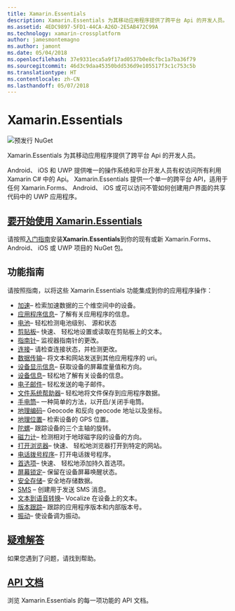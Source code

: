```yaml
---
title: Xamarin.Essentials
description: Xamarin.Essentials 为其移动应用程序提供了跨平台 Api 的开发人员。
ms.assetid: 4EDC9897-5FD1-44CA-A26D-2E5AB472C99A
ms.technology: xamarin-crossplatform
author: jamesmontemagno
ms.author: jamont
ms.date: 05/04/2018
ms.openlocfilehash: 37e9331eca5a9f17ad0537b0e8cfbc1a7ba36f79
ms.sourcegitcommit: 46d3c9daa45350bdd536d9e105517f3c1c753c5b
ms.translationtype: HT
ms.contentlocale: zh-CN
ms.lasthandoff: 05/07/2018
---
```

# <a name="xamarinessentials"></a>Xamarin.Essentials

![预发行 NuGet](~/media/shared/pre-release.png)

Xamarin.Essentials 为其移动应用程序提供了跨平台 Api 的开发人员。

Android、 iOS 和 UWP 提供唯一的操作系统和平台开发人员有权访问所有利用 Xamarin C# 中的 Api。 Xamarin.Essentials 提供一个单一的跨平台 API，适用于任何 Xamarin.Forms、 Android、 iOS 或可以访问不管如何创建用户界面的共享代码中的 UWP 应用程序。

## <a name="get-started-with-xamarinessentialsget-startedmdcontextxamarinxamarin-forms"></a>[要开始使用 Xamarin.Essentials](get-started.md?context=xamarin/xamarin-forms)

请按照[入门指南](get-started.md)安装**Xamarin.Essentials**到你的现有或新 Xamarin.Forms、 Android、 iOS 或 UWP 项目的 NuGet 包。

## <a name="feature-guides"></a>功能指南

请按照指南，以将这些 Xamarin.Essentials 功能集成到你的应用程序操作：

* [加速](accelerometer.md?context=xamarin/xamarin-forms)– 检索加速数据的三个维空间中的设备。
* [应用程序信息](app-information.md?context=xamarin/xamarin-forms)– 了解有关应用程序的信息。
* [电池](battery.md?context=xamarin/xamarin-forms)– 轻松检测电池级别、 源和状态
* [剪贴板](clipboard.md?context=xamarin/xamarin-forms)– 快速、 轻松地设置或读取在剪贴板上的文本。
* [指南针](compass.md?context=xamarin/xamarin-forms)– 监视器指南针的更改。
* [连接](connectivity.md?context=xamarin/xamarin-forms)– 请检查连接状态，并检测更改。
* [数据传输](data-transfer.md?context=xamarin/xamarin-forms)– 将文本和网站发送到其他应用程序的 uri。
* [设备显示信息](device-display.md?context=xamarin/xamarin-forms)– 获取设备的屏幕度量值和方向。
* [设备信息](device-information.md?context=xamarin/xamarin-forms)– 轻松地了解有关设备的信息。
* [电子邮件](email.md?context=xamarin/xamarin-forms)– 轻松发送的电子邮件。
* [文件系统帮助器](file-system-helpers.md?context=xamarin/xamarin-forms)– 轻松地将文件保存到应用程序数据。
* [手电筒](flashlight.md?context=xamarin/xamarin-forms)– 一种简单的方法，以开启/关闭手电筒。
* [地理编码](geocoding.md?context=xamarin/xamarin-forms)– Geocode 和反向 geocode 地址以及坐标。
* [地理位置](geolocation.md?context=xamarin/xamarin-forms)– 检索设备的 GPS 位置。
* [陀螺](gyroscope.md?context=xamarin/xamarin-forms)– 跟踪设备的三个主轴的旋转。
* [磁力计](magnetometer.md?context=xamarin/xamarin-forms)– 检测相对于地球磁字段的设备的方向。
* [打开浏览器](open-browser.md?context=xamarin/xamarin-forms)– 快速、 轻松地浏览器打开到特定的网站。
* [电话拨号程序](phone-dialer.md?context=xamarin/xamarin-forms)– 打开电话拨号程序。
* [首选项](preferences.md?context=xamarin/xamarin-forms)– 快速、 轻松地添加持久首选项。
* [屏幕锁定](screen-lock.md?context=xamarin/xamarin-forms)– 保留在设备屏幕唤醒状态。
* [安全存储](secure-storage.md?context=xamarin/xamarin-forms)– 安全地存储数据。
* [SMS](sms.md?context=xamarin/xamarin-forms) – 创建用于发送 SMS 消息。
* [文本到语音转换](text-to-speech.md?context=xamarin/xamarin-forms)– Vocalize 在设备上的文本。
* [版本跟踪](version-tracking.md?context=xamarin/xamarin-forms)– 跟踪的应用程序版本和内部版本号。
* [振动](vibrate.md?context=xamarin/xamarin-forms)– 使设备调为振动。

## <a name="troubleshootingtroubleshootingmdcontextxamarinxamarin-forms"></a>[疑难解答](troubleshooting.md?context=xamarin/xamarin-forms)

如果您遇到了问题，请找到帮助。

## <a name="api-documentationxrefxamarinessentials"></a>[API 文档](xref:Xamarin.Essentials)

浏览 Xamarin.Essentials 的每一项功能的 API 文档。
